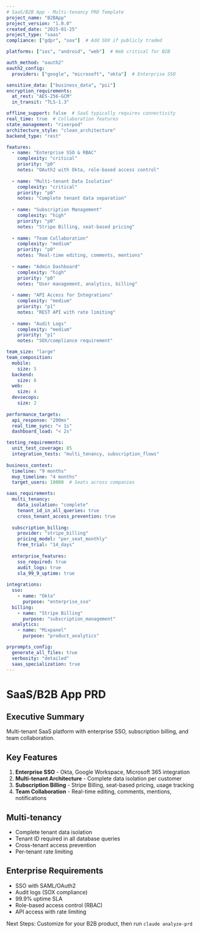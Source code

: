```yaml
---
# SaaS/B2B App - Multi-tenancy PRD Template
project_name: "B2BApp"
project_version: "1.0.0"
created_date: "2025-01-25"
project_type: "saas"
compliance: ["gdpr", "sox"]  # Add SOX if publicly traded

platforms: ["ios", "android", "web"]  # Web critical for B2B

auth_method: "oauth2"
oauth2_config:
  providers: ["google", "microsoft", "okta"]  # Enterprise SSO

sensitive_data: ["business_data", "pii"]
encryption_requirements:
  at_rest: "AES-256-GCM"
  in_transit: "TLS-1.3"

offline_support: false  # SaaS typically requires connectivity
real_time: true  # Collaboration features
state_management: "riverpod"
architecture_style: "clean_architecture"
backend_type: "rest"

features:
  - name: "Enterprise SSO & RBAC"
    complexity: "critical"
    priority: "p0"
    notes: "OAuth2 with Okta, role-based access control"
    
  - name: "Multi-tenant Data Isolation"
    complexity: "critical"
    priority: "p0"
    notes: "Complete tenant data separation"
    
  - name: "Subscription Management"
    complexity: "high"
    priority: "p0"
    notes: "Stripe Billing, seat-based pricing"
    
  - name: "Team Collaboration"
    complexity: "medium"
    priority: "p0"
    notes: "Real-time editing, comments, mentions"
    
  - name: "Admin Dashboard"
    complexity: "high"
    priority: "p0"
    notes: "User management, analytics, billing"
    
  - name: "API Access for Integrations"
    complexity: "medium"
    priority: "p1"
    notes: "REST API with rate limiting"
    
  - name: "Audit Logs"
    complexity: "medium"
    priority: "p1"
    notes: "SOX/compliance requirement"

team_size: "large"
team_composition:
  mobile:
    size: 5
  backend:
    size: 6
  web:
    size: 4
  devsecops:
    size: 2
    
performance_targets:
  api_response: "200ms"
  real_time_sync: "< 1s"
  dashboard_load: "< 2s"

testing_requirements:
  unit_test_coverage: 85
  integration_tests: "multi_tenancy, subscription_flows"
  
business_context:
  timeline: "9 months"
  mvp_timeline: "4 months"
  target_users: 10000  # Seats across companies

saas_requirements:
  multi_tenancy:
    data_isolation: "complete"
    tenant_id_in_all_queries: true
    cross_tenant_access_prevention: true
    
  subscription_billing:
    provider: "stripe_billing"
    pricing_model: "per_seat_monthly"
    free_trial: "14_days"
    
  enterprise_features:
    sso_required: true
    audit_logs: true
    sla_99_9_uptime: true
    
integrations:
  sso:
    - name: "Okta"
      purpose: "enterprise_sso"
  billing:
    - name: "Stripe Billing"
      purpose: "subscription_management"
  analytics:
    - name: "Mixpanel"
      purpose: "product_analytics"

prprompts_config:
  generate_all_files: true
  verbosity: "detailed"
  saas_specialization: true
---
```


# SaaS/B2B App PRD

## Executive Summary
Multi-tenant SaaS platform with enterprise SSO, subscription billing, and team collaboration.

## Key Features
1. **Enterprise SSO** - Okta, Google Workspace, Microsoft 365 integration
2. **Multi-tenant Architecture** - Complete data isolation per customer
3. **Subscription Billing** - Stripe Billing, seat-based pricing, usage tracking
4. **Team Collaboration** - Real-time editing, comments, mentions, notifications

## Multi-tenancy
- Complete tenant data isolation
- Tenant ID required in all database queries
- Cross-tenant access prevention
- Per-tenant rate limiting

## Enterprise Requirements
- SSO with SAML/OAuth2
- Audit logs (SOX compliance)
- 99.9% uptime SLA
- Role-based access control (RBAC)
- API access with rate limiting

Next Steps: Customize for your B2B product, then run `claude analyze-prd`
